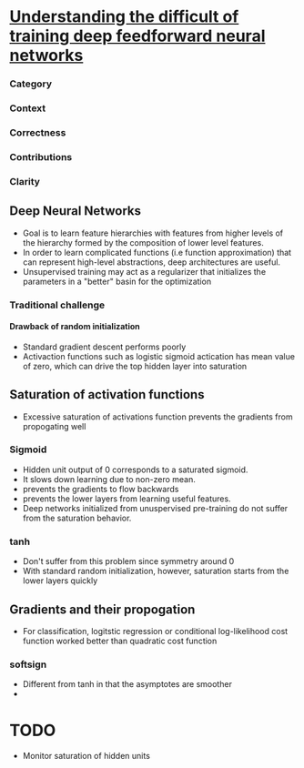 # [Understanding the difficult of training deep feedforward neural networks](http://proceedings.mlr.press/v9/glorot10a.html)

### Category

### Context
### Correctness
### Contributions
### Clarity
## Deep Neural Networks
- Goal is to learn feature hierarchies with features from higher levels of the hierarchy formed by the composition of lower level features.
- In order to learn complicated functions (i.e function approximation) that can represent high-level abstractions, deep architectures are useful.
- Unsupervised training may act as a regularizer that initializes the parameters in a "better" basin for the optimization

### Traditional challenge
#### Drawback of random initialization
- Standard gradient descent performs poorly
- Activaction functions such as logistic sigmoid actication has mean value of zero, which can drive the top hidden layer into saturation

## Saturation of activation functions
- Excessive saturation of activations function prevents the gradients from propogating well
### Sigmoid
- Hidden unit output of 0 corresponds to a saturated sigmoid.
- It slows down learning due to non-zero mean.
 - prevents the gradients to flow backwards
 - prevents the lower layers from learning useful features.
- Deep networks initialized from unuspervised pre-training do not suffer from the saturation behavior.

### tanh
- Don't suffer from this problem since symmetry around 0
- With standard random initialization, however, saturation starts from the lower layers quickly

## Gradients and their propogation
- For classification, logitstic regression or conditional log-likelihood cost function worked better than quadratic cost function

### softsign
- Different from tanh in that the asymptotes are smoother
- 

# TODO
- Monitor saturation of hidden units
